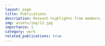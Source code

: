 ```yaml
---
layout: page
title: Publications
description: Reseach highlights from members 
img: assets/img/12.jpg
importance: 1
category: work
related_publications: true
---
```

